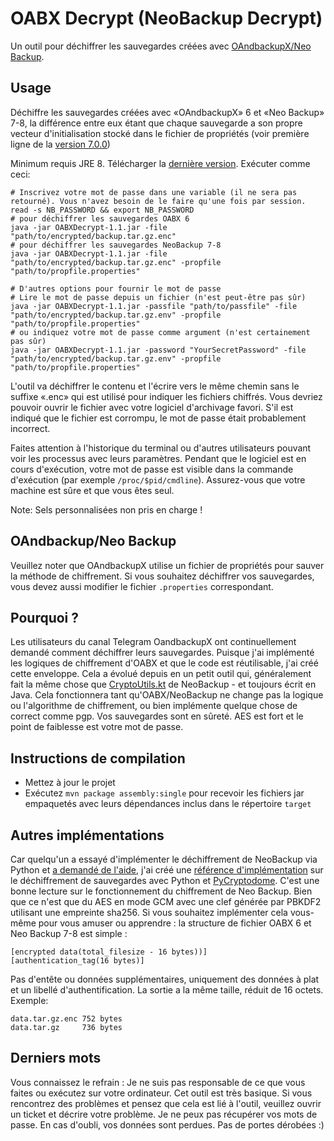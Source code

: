 # OABX Decrypt (NeoBackup Decrypt)
Un outil pour déchiffrer les sauvegardes créées avec [OAndbackupX/Neo Backup](https://github.com/NeoApplications/Neo-Backup).

## Usage
Déchiffre les sauvegardes créées avec «OAndbackupX» 6 et «Neo Backup» 7-8, la différence entre eux étant que chaque sauvegarde a son propre vecteur d'initialisation stocké dans le fichier de propriétés (voir première ligne de la [version 7.0.0](https://github.com/NeoApplications/Neo-Backup/releases/tag/7.0.0))

Minimum requis JRE 8.
Télécharger la [dernière version](https://github.com/NeoApplications/Neo-Backup/releases/latest).
Exécuter comme ceci:
```shell
# Inscrivez votre mot de passe dans une variable (il ne sera pas retourné). Vous n'avez besoin de le faire qu'une fois par session.
read -s NB_PASSWORD && export NB_PASSWORD
# pour déchiffrer les sauvegardes OABX 6
java -jar OABXDecrypt-1.1.jar -file "path/to/encrypted/backup.tar.gz.enc"
# pour déchiffrer les sauvegardes NeoBackup 7-8
java -jar OABXDecrypt-1.1.jar -file "path/to/encrypted/backup.tar.gz.enc" -propfile "path/to/propfile.properties"

# D'autres options pour fournir le mot de passe
# Lire le mot de passe depuis un fichier (n'est peut-être pas sûr)
java -jar OABXDecrypt-1.1.jar -passfile "path/to/passfile" -file "path/to/encrypted/backup.tar.gz.env" -propfile "path/to/propfile.properties"
# ou indiquez votre mot de passe comme argument (n'est certainement pas sûr)
java -jar OABXDecrypt-1.1.jar -password "YourSecretPassword" -file "path/to/encrypted/backup.tar.gz.env" -propfile "path/to/propfile.properties"
```

L'outil va déchiffrer le contenu et l'écrire vers le même chemin sans le suffixe «.enc» qui est utilisé pour indiquer les fichiers chiffrés. Vous devriez pouvoir ouvrir le fichier avec votre logiciel d'archivage favori. S'il est indiqué que le fichier est corrompu, le mot de passe était probablement incorrect.


Faites attention à l'historique du terminal ou d'autres utilisateurs pouvant voir les processus avec leurs paramètres. Pendant que le logiciel est en cours d'exécution, votre mot de passe est visible dans la commande d'exécution (par exemple `/proc/$pid/cmdline`). Assurez-vous que votre machine est sûre et que vous êtes seul.

Note: Sels personnalisées non pris en charge !

## OAndbackup/Neo Backup
Veuillez noter que OAndbackupX utilise un fichier de propriétés pour sauver la méthode de chiffrement. Si vous souhaitez déchiffrer vos sauvegardes, vous devez aussi modifier le fichier `.properties` correspondant.

## Pourquoi ?
Les utilisateurs du canal Telegram OandbackupX ont continuellement demandé comment déchiffrer leurs sauvegardes. Puisque j'ai implémenté les logiques de chiffrement d'OABX et que le code est réutilisable, j'ai créé cette enveloppe.
Cela a évolué depuis en un petit outil qui, généralement fait la même chose que [CryptoUtils.kt](https://github.com/NeoApplications/Neo-Backup/blob/main/app/src/main/java/com/machiav3lli/backup/utils/CryptoUtils.kt) de NeoBackup - et toujours écrit en Java.
Cela fonctionnera tant qu'OABX/NeoBackup ne change pas la logique ou l'algorithme de chiffrement, ou bien implémente quelque chose de correct comme pgp. 
Vos sauvegardes sont en sûreté. AES est fort et le point de faiblesse est votre mot de passe.

## Instructions de compilation
* Mettez à jour le projet
* Exécutez `mvn package assembly:single` pour recevoir les fichiers jar empaquetés avec leurs dépendances inclus dans le répertoire `target`

## Autres implémentations
Car quelqu'un a essayé d'implémenter le déchiffrement de NeoBackup via Python et [a demandé de l'aide](https://github.com/NeoApplications/Neo-Backup/issues/527), j'ai créé une [référence d'implémentation](misc/decrypt.py) sur le déchiffrement de sauvegardes avec Python et [PyCryptodome](https://www.pycryptodome.org).
C'est une bonne lecture sur le fonctionnement du chiffrement de Neo Backup. Bien que ce n'est que du AES en mode GCM avec une clef générée par PBKDF2 utilisant une empreinte sha256.
Si vous souhaitez implémenter cela vous-même pour vous amuser ou apprendre : la structure de fichier OABX 6 et Neo Backup 7-8 est simple :
```
[encrypted data(total_filesize - 16 bytes))]
[authentication_tag(16 bytes)]
```
Pas d'entête ou données supplémentaires, uniquement des données à plat et un libellé d'authentification. La sortie a la même taille, réduit de 16 octets.
Exemple:
```
data.tar.gz.enc 752 bytes
data.tar.gz     736 bytes
```

## Derniers mots
Vous connaissez le refrain : Je ne suis pas responsable de ce que vous faites ou exécutez sur votre ordinateur. Cet outil est très basique. Si vous rencontrez des problèmes et pensez que cela est lié à l'outil, veuillez ouvrir un ticket et décrire votre problème.
Je ne peux pas récupérer vos mots de passe. En cas d'oubli, vos données sont perdues. Pas de portes dérobées :)
